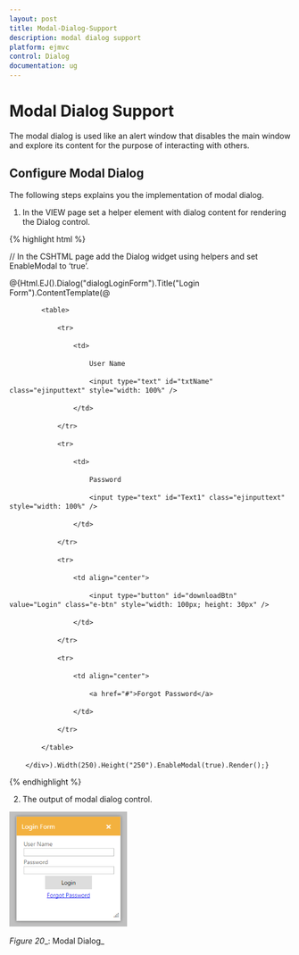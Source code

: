 ```yaml
---
layout: post
title: Modal-Dialog-Support
description: modal dialog support
platform: ejmvc
control: Dialog
documentation: ug
---
```


# Modal Dialog Support

The modal dialog is used like an alert window that disables the main window and explore its content for the purpose of interacting with others. 

## Configure Modal Dialog

The following steps explains you the implementation of modal dialog. 

1. In the VIEW page set a helper element with dialog content for rendering the Dialog control. 





{% highlight html %}

// In the CSHTML page add the Dialog widget using helpers and set EnableModal to ‘true’. 





@{Html.EJ().Dialog("dialogLoginForm").Title("Login Form").ContentTemplate(@<div>

            <table>

                <tr>

                    <td>

                        User Name

                        <input type="text" id="txtName" class="ejinputtext" style="width: 100%" />

                    </td>

                </tr>

                <tr>

                    <td>

                        Password

                        <input type="text" id="Text1" class="ejinputtext" style="width: 100%" />

                    </td>

                </tr>

                <tr>

                    <td align="center">

                        <input type="button" id="downloadBtn" value="Login" class="e-btn" style="width: 100px; height: 30px" />

                    </td>

                </tr>

                <tr>

                    <td align="center">

                        <a href="#">Forgot Password</a>

                    </td>

                </tr>

            </table>

        </div>).Width(250).Height("250").EnableModal(true).Render();}


{% endhighlight %}






2. The output of modal dialog control. 

![C:/Users/Gopal Lakshmanan/Desktop/dialog concept and features/diacenter.PNG](Modal-Dialog-Support_images/Modal-Dialog-Support_img1.png)



_Figure_ _20__: Modal Dialog_

